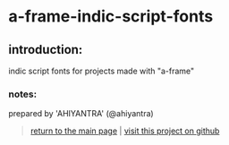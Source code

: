 # a-frame-indic-script-fonts

## introduction:
indic script fonts for projects made with "a-frame"

### notes:
prepared by 'AHIYANTRA' (@ahiyantra)

> [return to the main page](https://ahiyantra.github.io)
> |
> [visit this project on github](https://github.com/ahiyantra/a-frame-indic-script-fonts)